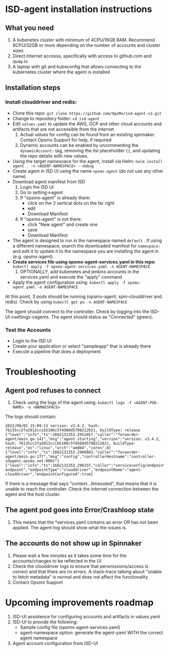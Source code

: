 # ISD-agent installation instructions

## What you need
1. A kubenetes cluster with minimum of 4CPU/16GB RAM. Recommend 8CPU/32GB or more depending on the number of accounts and cluster sizes
2. Direct Internet accesss, specifically with access to github.com and quay.io
3. A laptop with git and kubeconfig that allows connecting to the kubernetes cluster where the agent is installed

## Installation steps
### Install clouddriver and redis: 
- Clone this repo: `git clone https://github.com/OpsMx/isd-agent-v2.git`
- Change to repository folder: `cd isd-agent` 
- Edit `values.yaml` to update the AWS, GCP and other cloud accounts and artifacts that are not accessible from the internet
  1. Actual values for config can be found from an existing spinnaker. Contact Opsmx Support for help, if required
  2. Dynamic accounts can be enabled by uncommenting the `dynamicAccount:` tag, removing the list placeholder `{}`, and updating the repo details with new values.
- Using the target namesoace for the agent, install via Helm: `helm install agent . -n <AGENT-NAMESPACE> --debug`
- Create agent in ISD UI using the name `opsmx-agent` (do not use any other name)
- Download agent manifest from ISD
  1. Login the ISD UI
  2. Go to setting->agent
  3. If "opsmx-agent" is already there:
      - click on the 3 vertical dots on the far right
      - edit
      - Download Manifest
  4. If "opsmx-agent" is not there:
      - click "New agent" and create one
      - save
      - Download Manifest
- The agent is designed to run in the namespace named `default` . If using a different namespace, search the downloaded manifest for `namespace:` and edit it to update it to the namespace you are installing the agent in (e.g. opsmx-agent).
- **Create services file using opsmx-agent-services.yaml in this repo**: `kubectl apply -f opsmx-agent-services.yaml -n AGENT-NAMESPACE`
  1. OPTIONALLY, add kubenetes and jenkins accounts in the services.yaml and execute the "apply" command 
- Apply the agent configuration using: `kubectl apply -f opsmx-agent.yaml -n AGENT-NAMESPACE`

At this point, 3 pods should be running (opsmx-agent, spin-clouddriver and redis). Check by using 
`kubectl get po -n AGENT-NAMESPACE`
  
The agent should connect to the controller. Check by logging into the ISD-UI->settings->agents. The agent should status as "Connected" (green).
  
### Test the Accounts
- Login to the ISD UI
- Create your application or select "sampleapp" that is already there
- Execute a pipeline that does a deployment

# Troubleshooting
## Agent pod refuses to connect 
1. Check using the logs of the agent using:
`kubectl logs -f <AGENT-POD-NAME> -n <NAMAESPACE>`

The logs should contain:
```
2022/09/02 15:09:13 version: v3.4.2, hash: 76135cc2fa2012cccb5106c5f4560d5798212821, buildType: release {"level":"info","ts":1662131353.2951057,"caller":"forwarder-agent/main.go:141","msg":"agent starting","version":"version: v3.4.2, hash: 76135cc2fa2012cccb5106c5f4560d5798212821, buildType: release","os":"linux","arch":"amd64","cores":8} {"level":"info","ts":1662131353.2960882,"caller":"forwarder-agent/main.go:177","msg":"config","controllerHostname":"controller-sdagent.opsmx.net:9001"} {"level":"info","ts":1662131353.296337,"caller":"serviceconfig/endpoints.go:99","msg":"adding endpoint","endpointType":"clouddriver","endpointName":"agent-clouddriver","endpointConfigured":true}
```

If there is a message that says "context...timeouted", that means that it is unable to reach the controller. Check the internet connection between the agent and the host cluster.

## The agent pod goes into Error/Crashloop state
1. This means that the *services.yaml contains an error OR has not been applied. The agent-log should show what the issues is.

## The accounts do not show up in Spinnaker
1. Please wait a few minutes as it takes some time for the accounts/changes to be reflected in the UI
2. Check the clouddriver logs to ensure that persmissions/access is correct and that there are no errors. A stack-trace talking about "unable to fetch metadata" is normal and does not affect the functionality
3. Contact Opsmx Support  
  
# Upcoming improvements roadmap
1. ISD-UI assistence for configuring accounts and artifacts in values.yaml
2. ISD-UI to provide the following:
    - Sample config file (opsmx-agent-services.yaml)
    - agent-namespace option: generate the agent-yaml WITH the correct agent namespace
3. Agent account configuration from ISD-UI

